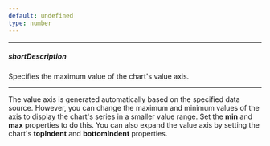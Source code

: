 ```yaml
---
default: undefined
type: number
---
```

---
##### shortDescription
Specifies the maximum value of the chart's value axis.

---
The value axis is generated automatically based on the specified data source. However, you can change the maximum and minimum values of the axis to display the chart's series in a smaller value range. Set the **min** and **max** properties to do this. You can also expand the value axis by setting the chart's **topIndent** and **bottomIndent** properties.